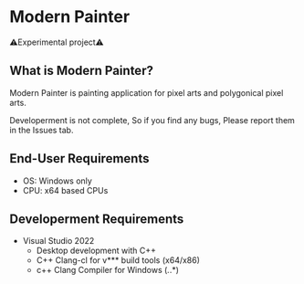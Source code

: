 ﻿# Modern Painter

⚠️Experimental project⚠️

## What is Modern Painter?

Modern Painter is painting application for pixel arts and polygonical pixel arts.

Developerment is not complete, So if you find any bugs, Please report them in the Issues tab.

## End-User Requirements

- OS: Windows only
- CPU: x64 based CPUs

## Developerment Requirements

- Visual Studio 2022
	+ Desktop development with C++
	+ C++ Clang-cl for v*** build tools (x64/x86)
	+ c++ Clang Compiler for Windows (*.*.*)